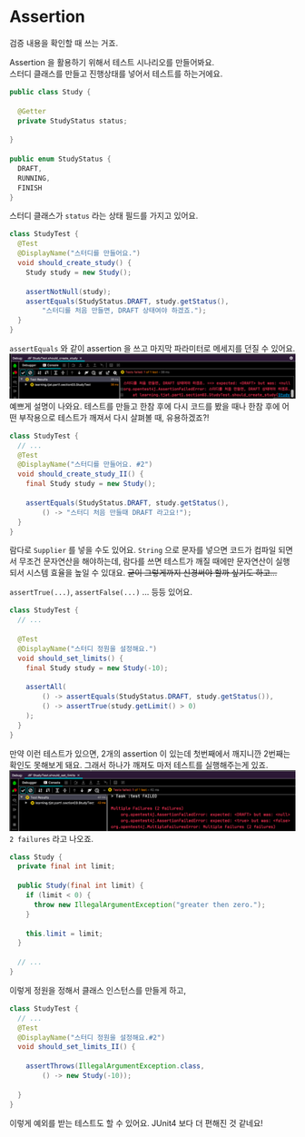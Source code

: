 # Assertion
검증 내용을 확인할 때 쓰는 거죠.

Assertion 을 활용하기 위해서 테스트 시나리오를 만들어봐요.  
스터디 클래스를 만들고 진행상태를 넣어서 테스트를 하는거에요.
```java
public class Study {
  
  @Getter
  private StudyStatus status;
  
}

public enum StudyStatus {
  DRAFT,
  RUNNING,
  FINISH
}
``` 

스터디 클래스가 `status` 라는 상태 필드를 가지고 있어요.

```java
class StudyTest {
  @Test
  @DisplayName("스터디를 만들어요.")
  void should_create_study() {
    Study study = new Study();

    assertNotNull(study);
    assertEquals(StudyStatus.DRAFT, study.getStatus(),
        "스터디를 처음 만들면, DRAFT 상태여야 하겠죠.");
  }
}
```
`assertEquals` 와 같이 assertion 을 쓰고 마지막 파라미터로 메세지를 던질 수 있어요.  
![](images/IMG04.png)  
예쁘게 설명이 나와요. 테스트를 만들고 한참 후에 다시 코드를 봤을 때나 한참 후에 어떤 부작용으로 테스트가 깨져서 다시 살펴볼 때, 유용하겠죠?!

```java
class StudyTest {
  // ...
  @Test
  @DisplayName("스터디를 만들어요. #2")
  void should_create_study_II() {
    final Study study = new Study();
    
    assertEquals(StudyStatus.DRAFT, study.getStatus(),
        () -> "스터디 처음 만들때 DRAFT 라고요!");
  }  
}
```
람다로 `Supplier` 를 넣을 수도 있어요.
`String` 으로 문자를 넣으면 코드가 컴파일 되면서 무조건 문자연산을 해야하는데, 람다를 쓰면 테스트가 깨질 때에만 문자연산이 실행되서 시스템 효율을 높일 수 있대요.
~~굳이 그렇게까지 신경써야 할까 싶기도 하고...~~

`assertTrue(...)`, `assertFalse(...)` ... 등등 있어요.

```java
class StudyTest {
  // ...

  @Test
  @DisplayName("스터디 정원을 설정해요.")
  void should_set_limits() {
    final Study study = new Study(-10);
    
    assertAll(
        () -> assertEquals(StudyStatus.DRAFT, study.getStatus()),
        () -> assertTrue(study.getLimit() > 0)
    );
  }
}
```
만약 이런 테스트가 있으면, 2개의 assertion 이 있는데 첫번째에서 깨지니깐 2번째는 확인도 못해보게 돼요.
그래서 하나가 깨져도 마저 테스트를 실행해주는게 있죠.  
![](images/IMG05.png)  
`2 failures` 라고 나오죠.

```java
class Study {
  private final int limit;
  
  public Study(final int limit) {
    if (limit < 0) {
      throw new IllegalArgumentException("greater then zero.");  
    }
    
    this.limit = limit;
  }

  // ...
}
```
이렇게 정원을 정해서 클래스 인스턴스를 만들게 하고,
```java
class StudyTest {
  // ...
  @Test
  @DisplayName("스터디 정원을 설정해요.#2")
  void should_set_limits_II() {
    
    assertThrows(IllegalArgumentException.class,
        () -> new Study(-10));
    
  }
}
```
이렇게 예외를 받는 테스트도 할 수 있어요. JUnit4 보다 더 편해진 것 같네요!



